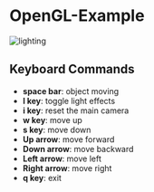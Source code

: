 # OpenGL-Example

![lighting](https://user-images.githubusercontent.com/17864157/61940947-6b049980-afd1-11e9-9b4d-482d78d7d0eb.PNG)



## Keyboard Commands
  * **space bar**: object moving
  * **l key**: toggle light effects
  * **i key**: reset the main camera
  * **w key**: move up
  * **s key**: move down
  * **Up arrow**: move forward
  * **Down arrow**: move backward
  * **Left arrow**: move left
  * **Right arrow**: move right
  * **q key**: exit
